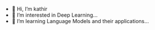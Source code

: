 - 👋 Hi, I’m kathir
- 👀 I’m interested in Deep Learning...
- 🌱 I’m learning Language Models and their applications...

